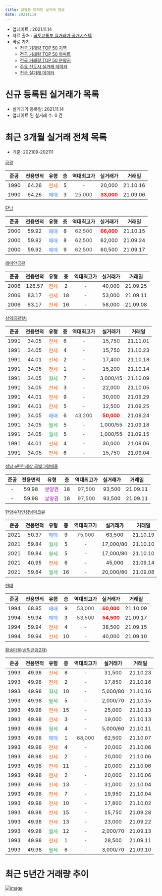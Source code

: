 ```yaml
---
title: 금광동 아파트 실거래 정보
date: 20211114
---
```


* 업데이트 : 2021.11.14
* 자료 출처 : [국토교통부 실거래가 공개시스템](http://rt.molit.go.kr)
* 바로 가기
    * [전국 거래량 TOP 50 지역](https://apt-info.github.io/apt-trade-info/tr)
    * [전국 거래량 TOP 50 아파트](https://apt-info.github.io/apt-trade-info/ta)
    * [전국 거래량 TOP 50 분양권](https://apt-info.github.io/apt-trade-info/tb)
    * [주요 신도시 실거래 데이터](https://apt-info.github.io/apt-trade-info/newtown)
    * [전국 실거래 데이터](https://apt-info.github.io/apt-trade-info/all)



<script async src="https://pagead2.googlesyndication.com/pagead/js/adsbygoogle.js"></script>
<!-- 기본광고 -->
<ins class="adsbygoogle"
     style="display:block"
     data-ad-client="ca-pub-1142216861245946"
     data-ad-slot="4805727019"
     data-ad-format="auto"
     data-full-width-responsive="true"></ins>
<script>
     (adsbygoogle = window.adsbygoogle || []).push({});
</script>


# 신규 등록된 실거래가 목록

* 실거래가 등록일: 2021.11.14
* 업데이트 된 실거래 수: 0 건




<script async src="https://pagead2.googlesyndication.com/pagead/js/adsbygoogle.js"></script>
<!-- 기본광고 -->
<ins class="adsbygoogle"
     style="display:block"
     data-ad-client="ca-pub-1142216861245946"
     data-ad-slot="4805727019"
     data-ad-format="auto"
     data-full-width-responsive="true"></ins>
<script>
     (adsbygoogle = window.adsbygoogle || []).push({});
</script>


# 최근 3개월 실거래 전체 목록
* 기준: 202109-202111


[금광](https://search.naver.com/search.naver?query=%EA%B8%88%EA%B4%91)

|준공|전용면적|유형|층|역대최고가|실거래가|거래일|
|:---:|:---:|:---:|:---:|:---:|:---:|:---:|
|1990|64.26|<span style="color:#FF5A00">전세</span>|5|<span style="color:#444444">-</span>|20,000|21.10.16|
|1990|64.26|<span style="color:#4285F3">매매</span>|3|<span style="color:#444444">25,000</span>|<b><span style="color:#FF0000">33,000</span></b>|21.09.06|

[단남](https://search.naver.com/search.naver?query=%EB%8B%A8%EB%82%A8)

|준공|전용면적|유형|층|역대최고가|실거래가|거래일|
|:---:|:---:|:---:|:---:|:---:|:---:|:---:|
|2000|59.92|<span style="color:#4285F3">매매</span>|8|<span style="color:#444444">62,500</span>|<b><span style="color:#FF0000">66,000</span></b>|21.10.15|
|2000|59.92|<span style="color:#4285F3">매매</span>|8|<span style="color:#444444">62,500</span>|62,000|21.09.24|
|2000|59.92|<span style="color:#4285F3">매매</span>|9|<span style="color:#444444">62,500</span>|60,500|21.09.17|

[래미안금광](https://search.naver.com/search.naver?query=%EB%9E%98%EB%AF%B8%EC%95%88%EA%B8%88%EA%B4%91)

|준공|전용면적|유형|층|역대최고가|실거래가|거래일|
|:---:|:---:|:---:|:---:|:---:|:---:|:---:|
|2006|126.57|<span style="color:#FF5A00">전세</span>|2|<span style="color:#444444">-</span>|40,000|21.09.25|
|2006|83.17|<span style="color:#FF5A00">전세</span>|18|<span style="color:#444444">-</span>|53,000|21.09.11|
|2006|83.17|<span style="color:#FF5A00">전세</span>|16|<span style="color:#444444">-</span>|58,000|21.09.08|

[삼익금광1차](https://search.naver.com/search.naver?query=%EC%82%BC%EC%9D%B5%EA%B8%88%EA%B4%911%EC%B0%A8)

|준공|전용면적|유형|층|역대최고가|실거래가|거래일|
|:---:|:---:|:---:|:---:|:---:|:---:|:---:|
|1991|34.05|<span style="color:#FF5A00">전세</span>|6|<span style="color:#444444">-</span>|15,750|21.11.01|
|1991|34.05|<span style="color:#FF5A00">전세</span>|4|<span style="color:#444444">-</span>|15,750|21.10.23|
|1991|44.01|<span style="color:#FF5A00">전세</span>|2|<span style="color:#444444">-</span>|17,400|21.10.18|
|1991|34.05|<span style="color:#FF5A00">전세</span>|1|<span style="color:#444444">-</span>|15,200|21.10.14|
|1991|34.05|<span style="color:#34A853">월세</span>|7|<span style="color:#444444">-</span>|3,000/45|21.10.09|
|1991|34.05|<span style="color:#FF5A00">전세</span>|3|<span style="color:#444444">-</span>|22,000|21.10.05|
|1991|44.01|<span style="color:#FF5A00">전세</span>|9|<span style="color:#444444">-</span>|30,000|21.09.29|
|1991|44.01|<span style="color:#FF5A00">전세</span>|5|<span style="color:#444444">-</span>|12,500|21.09.25|
|1991|34.05|<span style="color:#4285F3">매매</span>|6|<span style="color:#444444">43,200</span>|<b><span style="color:#FF0000">50,000</span></b>|21.09.24|
|1991|34.05|<span style="color:#34A853">월세</span>|5|<span style="color:#444444">-</span>|1,000/55|21.09.18|
|1991|34.05|<span style="color:#34A853">월세</span>|5|<span style="color:#444444">-</span>|1,000/55|21.09.15|
|1991|44.01|<span style="color:#FF5A00">전세</span>|4|<span style="color:#444444">-</span>|30,000|21.09.06|
|1991|34.05|<span style="color:#FF5A00">전세</span>|6|<span style="color:#444444">-</span>|15,750|21.09.04|

[성남 e편한세상 금빛그랑메종](https://search.naver.com/search.naver?query=%EC%84%B1%EB%82%A8+e%ED%8E%B8%ED%95%9C%EC%84%B8%EC%83%81+%EA%B8%88%EB%B9%9B%EA%B7%B8%EB%9E%91%EB%A9%94%EC%A2%85)

|준공|전용면적|유형|층|역대최고가|실거래가|거래일|
|:---:|:---:|:---:|:---:|:---:|:---:|:---:|
|-|59.98|<span style="color:#9C11A5">분양권</span>|18|<span style="color:#444444">97,500</span>|93,500|21.09.11|
|-|59.98|<span style="color:#9C11A5">분양권</span>|18|<span style="color:#444444">97,500</span>|93,500|21.09.11|

[한양수자인성남마크뷰](https://search.naver.com/search.naver?query=%ED%95%9C%EC%96%91%EC%88%98%EC%9E%90%EC%9D%B8%EC%84%B1%EB%82%A8%EB%A7%88%ED%81%AC%EB%B7%B0)

|준공|전용면적|유형|층|역대최고가|실거래가|거래일|
|:---:|:---:|:---:|:---:|:---:|:---:|:---:|
|2021|50.37|<span style="color:#4285F3">매매</span>|9|<span style="color:#444444">75,000</span>|63,500|21.10.19|
|2021|59.84|<span style="color:#34A853">월세</span>|5|<span style="color:#444444">-</span>|17,000/80|21.10.10|
|2021|59.84|<span style="color:#34A853">월세</span>|5|<span style="color:#444444">-</span>|17,000/80|21.10.10|
|2021|40.95|<span style="color:#FF5A00">전세</span>|6|<span style="color:#444444">-</span>|45,000|21.09.14|
|2021|59.84|<span style="color:#34A853">월세</span>|16|<span style="color:#444444">-</span>|20,000/80|21.09.08|

[현대](https://search.naver.com/search.naver?query=%ED%98%84%EB%8C%80)

|준공|전용면적|유형|층|역대최고가|실거래가|거래일|
|:---:|:---:|:---:|:---:|:---:|:---:|:---:|
|1994|68.85|<span style="color:#4285F3">매매</span>|9|<span style="color:#444444">53,000</span>|<b><span style="color:#FF0000">60,000</span></b>|21.10.09|
|1994|59.94|<span style="color:#4285F3">매매</span>|3|<span style="color:#444444">53,500</span>|<b><span style="color:#FF0000">54,500</span></b>|21.09.17|
|1994|59.94|<span style="color:#FF5A00">전세</span>|4|<span style="color:#444444">-</span>|38,500|21.09.15|
|1994|59.94|<span style="color:#FF5A00">전세</span>|10|<span style="color:#444444">-</span>|40,000|21.09.10|

[황송마을(삼익금광2차)](https://search.naver.com/search.naver?query=%ED%99%A9%EC%86%A1%EB%A7%88%EC%9D%84%28%EC%82%BC%EC%9D%B5%EA%B8%88%EA%B4%912%EC%B0%A8%29)

|준공|전용면적|유형|층|역대최고가|실거래가|거래일|
|:---:|:---:|:---:|:---:|:---:|:---:|:---:|
|1993|49.98|<span style="color:#FF5A00">전세</span>|8|<span style="color:#444444">-</span>|31,500|21.10.23|
|1993|49.98|<span style="color:#FF5A00">전세</span>|2|<span style="color:#444444">-</span>|17,850|21.10.16|
|1993|49.98|<span style="color:#34A853">월세</span>|10|<span style="color:#444444">-</span>|5,000/80|21.10.16|
|1993|49.98|<span style="color:#34A853">월세</span>|5|<span style="color:#444444">-</span>|2,000/70|21.10.15|
|1993|49.98|<span style="color:#FF5A00">전세</span>|15|<span style="color:#444444">-</span>|25,000|21.10.13|
|1993|49.98|<span style="color:#FF5A00">전세</span>|3|<span style="color:#444444">-</span>|19,000|21.10.13|
|1993|49.98|<span style="color:#34A853">월세</span>|4|<span style="color:#444444">-</span>|5,000/60|21.10.11|
|1993|49.98|<span style="color:#4285F3">매매</span>|1|<span style="color:#444444">68,000</span>|62,500|21.10.07|
|1993|49.98|<span style="color:#FF5A00">전세</span>|4|<span style="color:#444444">-</span>|20,000|21.10.06|
|1993|49.98|<span style="color:#FF5A00">전세</span>|2|<span style="color:#444444">-</span>|20,000|21.10.06|
|1993|49.98|<span style="color:#FF5A00">전세</span>|11|<span style="color:#444444">-</span>|20,000|21.10.06|
|1993|49.98|<span style="color:#FF5A00">전세</span>|2|<span style="color:#444444">-</span>|20,000|21.10.06|
|1993|49.98|<span style="color:#FF5A00">전세</span>|13|<span style="color:#444444">-</span>|31,000|21.10.04|
|1993|49.98|<span style="color:#FF5A00">전세</span>|7|<span style="color:#444444">-</span>|19,950|21.10.04|
|1993|49.98|<span style="color:#FF5A00">전세</span>|10|<span style="color:#444444">-</span>|17,800|21.10.02|
|1993|49.98|<span style="color:#FF5A00">전세</span>|15|<span style="color:#444444">-</span>|15,750|21.09.28|
|1993|49.98|<span style="color:#FF5A00">전세</span>|13|<span style="color:#444444">-</span>|23,000|21.09.22|
|1993|49.98|<span style="color:#34A853">월세</span>|12|<span style="color:#444444">-</span>|2,000/70|21.09.13|
|1993|49.98|<span style="color:#FF5A00">전세</span>|1|<span style="color:#444444">-</span>|28,500|21.09.11|
|1993|49.98|<span style="color:#34A853">월세</span>|6|<span style="color:#444444">-</span>|3,000/70|21.09.10|



<script async src="https://pagead2.googlesyndication.com/pagead/js/adsbygoogle.js"></script>
<!-- 기본광고 -->
<ins class="adsbygoogle"
     style="display:block"
     data-ad-client="ca-pub-1142216861245946"
     data-ad-slot="4805727019"
     data-ad-format="auto"
     data-full-width-responsive="true"></ins>
<script>
     (adsbygoogle = window.adsbygoogle || []).push({});
</script>


# 최근 5년간 거래량 추이


<div style="width:100%;">
    <canvas id="deal_progress" height="200"></canvas>
</div>

<script>
new Chart(document.getElementById("deal_progress"), {
    type: 'line',
    data: {
        labels: ['16.01','16.02','16.03','16.04','16.05','16.06','16.07','16.08','16.09','16.10','16.11','16.12','17.01','17.02','17.03','17.04','17.05','17.06','17.07','17.08','17.09','17.10','17.11','17.12','18.01','18.02','18.03','18.04','18.05','18.06','18.07','18.08','18.09','18.10','18.11','18.12','19.01','19.02','19.03','19.04','19.05','19.06','19.07','19.08','19.09','19.10','19.11','19.12','20.01','20.02','20.03','20.04','20.05','20.06','20.07','20.08','20.09','20.10','20.11','20.12','21.01','21.02','21.03','21.04','21.05','21.06','21.07','21.08','21.09','21.10','21.11'],
        datasets: [{
            label: '매매/분양권',
            data: [19,8,29,29,19,28,38,41,21,30,9,19,8,13,13,21,32,24,27,12,16,12,15,15,32,21,48,21,15,25,22,64,45,21,10,3,7,6,15,14,25,38,23,36,33,44,49,53,37,29,22,14,14,63,37,22,13,32,39,121,60,38,30,25,46,22,17,20,7,4,0],
            borderColor: "rgba(66, 133, 243, 1)",
            backgroundColor: "rgba(66, 133, 243, 0.05)",
            borderWidth: 1,
            pointRadius: 0,
            fill: false,
            lineTension: 0
        },{
            label: '전/월세',
            data: [22,18,24,22,15,19,30,21,15,22,25,19,12,28,30,23,28,25,27,18,22,14,11,17,21,27,22,16,21,25,20,23,26,32,25,17,21,17,16,13,19,20,17,21,15,22,15,18,22,32,25,23,20,16,27,19,18,15,9,11,21,18,36,30,48,32,34,24,18,22,1],
            borderColor: "rgba(255, 90, 0, 1)",
            backgroundColor: "rgba(255, 90, 0, 0.05)",
            borderWidth: 1,
            pointRadius: 0,
            fill: false,
            lineTension: 0
        },{
            label: '합계',
            data: [41,26,53,51,34,47,68,62,36,52,34,38,20,41,43,44,60,49,54,30,38,26,26,32,53,48,70,37,36,50,42,87,71,53,35,20,28,23,31,27,44,58,40,57,48,66,64,71,59,61,47,37,34,79,64,41,31,47,48,132,81,56,66,55,94,54,51,44,25,26,1],
            borderColor: "rgba(0, 0, 0, 1)",
            backgroundColor: "rgba(0, 0, 0, 0.03)",
            borderWidth: 0.1,
            pointRadius: 0,
            fill: true,
            lineTension: 0
        }
        ]
    },
    options: {
        responsive: true,
        title: {
            display: false
        },
        tooltips: {
            mode: 'index',
            intersect: false
        },
        hover: {
            mode: 'nearest',
            intersect: true
        },
        scales: {
            xAxes: [{
                display: true,
                scaleLabel: {
                    display: true,
                    labelString: '년/월'
                }
            }],
            yAxes: [{
                display: true,
                ticks: {
                    suggestedMin: 0,
                },
                scaleLabel: {
                    display: true,
                    labelString: '실거래 수'
                }
            }]
        }
    }
});

</script>


[![image](https://apt-info.github.io/images/2020-01-03-apt-trade-info/1024x500.png)](https://play.google.com/store/apps/details?id=com.aptinfo.apttradeinfo)

